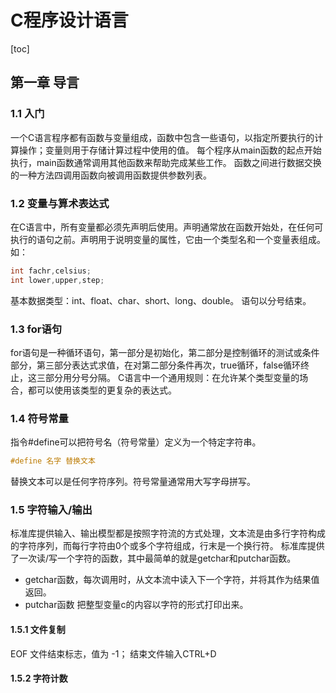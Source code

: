 # C程序设计语言

[toc]

## 第一章 导言

### 1.1 入门

一个C语言程序都有函数与变量组成，函数中包含一些语句，以指定所要执行的计算操作；变量则用于存储计算过程中使用的值。
每个程序从main函数的起点开始执行，main函数通常调用其他函数来帮助完成某些工作。
函数之间进行数据交换的一种方法四调用函数向被调用函数提供参数列表。

### 1.2 变量与算术表达式

在C语言中，所有变量都必须先声明后使用。声明通常放在函数开始处，在任何可执行的语句之前。声明用于说明变量的属性，它由一个类型名和一个变量表组成。 如：

~~~c
int fachr,celsius;
int lower,upper,step;
~~~

基本数据类型：int、float、char、short、long、double。
语句以分号结束。

### 1.3 for语句

for语句是一种循环语句，第一部分是初始化，第二部分是控制循环的测试或条件部分，第三部分表达式求值，在对第二部分条件再次，true循环，false循环终止，这三部分用分号分隔。
C语言中一个通用规则：在允许某个类型变量的场合，都可以使用该类型的更复杂的表达式。

### 1.4 符号常量

指令\#define可以把符号名（符号常量）定义为一个特定字符串。

~~~c
#define 名字 替换文本
~~~

替换文本可以是任何字符序列。符号常量通常用大写字母拼写。

### 1.5 字符输入/输出

标准库提供输入、输出模型都是按照字符流的方式处理，文本流是由多行字符构成的字符序列，而每行字符由0个或多个字符组成，行末是一个换行符。
标准库提供了一次读/写一个字符的函数，其中最简单的就是getchar和putchar函数。  

* getchar函数，每次调用时，从文本流中读入下一个字符，并将其作为结果值返回。  
* putchar函数 把整型变量c的内容以字符的形式打印出来。  

#### 1.5.1 文件复制

EOF 文件结束标志，值为 -1；
结束文件输入CTRL+D

#### 1.5.2 字符计数
